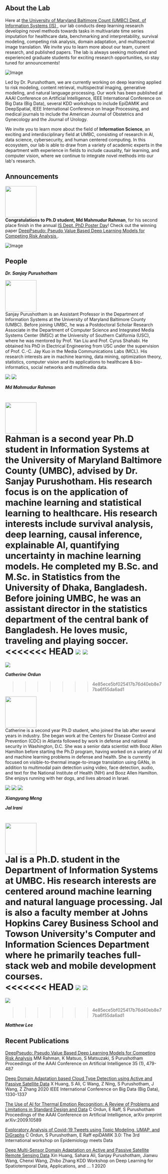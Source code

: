 ## About the Lab

Here at <a href="https://informationsystems.umbc.edu/"> the University of Maryland Baltimore Count (UMBC) Dept. of Information Systems (IS) </a>, our lab conducts deep learning research developing novel methods towards tasks in multivariate time series imputation for healthcare data, benchmarking and interpretability, survival modeling, competing risk analysis, domain adaptation, and multispectral image translation. We invite you to learn more about our team, current research, and published papers. The lab is always seeking motivated and experienced graduate students for exciting research opportunities, so stay tuned for announcements!

![Image](umbc.jpg)

Led by Dr. Purushotham, we are currently working on deep learning applied to risk modeling, content retrieval, multispectral imaging, generative modeling, and natural language processing. Our work has been published at AAAI Conference on Artificial Intelligence, IEEE International Conference on Big Data (Big Data), several KDD workshops to include EpiDAMIK and DeepSpatial, IEEE International Conference on Image Processing, and medical journals to include the American Journal of Obstetrics and Gynecology and the Journal of Urology.

We invite you to learn more about the field of **Information Science**, an exciting and interdisciplinary field at UMBC, consisting of research in AI, data science, cybersecurity, and human centered computing. In this ecosystem, our lab is able to draw from a variety of academic experts in the department with experience in fields to include causality, fair learning, and computer vision, where we continue to integrate novel methods into our lab's research.

## Announcements

<img src="rahman.png" width="100" /> <br>
**Congratulations to Ph.D student, Md Mahmudur Rahman**, for his second place finish in the annual <a href="https://informationsystems.umbc.edu/home/research/is-poster-day/">IS Dept. PhD Poster Day</a>! Check out the winning paper <a href="https://ojs.aaai.org/index.php/AAAI/article/view/16125"> DeepPseudo: Pseudo Value Based Deep Learning Models for Competing Risk Analysis </a>.

![Image](pseudo.png)


## People

***Dr. Sanjay Purushotham***<br>

<img src="sanjay.jpg" width="100" /><br>
Sanjay Purushotham is an Assistant Professor in the Department of Information Systems at the University of Maryland Baltimore County (UMBC). Before joining UMBC, he was a Postdoctoral Scholar Research Associate in the Department of Computer Science and Integrated Media Systems Center (IMSC) at the University of Southern California (USC), where he was mentored by Prof. Yan Liu and Prof. Cyrus Shahabi. He obtained his PhD in Electrical Engineering from USC under the supervision of Prof. C.-C. Jay Kuo in the Media Communications Labs (MCL). His research interests are in machine learning, data mining, optimization theory, statistics, computer vision and its applications to healthcare & bio-informatics, social networks and multimedia data.

<a href="https://sanjayp.is.umbc.edu/"><img src="https://img.shields.io/badge/-CV-yellow"></a>
<a href="https://scholar.google.com/citations?hl=en&user=Q0iwucYAAAAJ/"><img src="https://img.shields.io/badge/-Google Scholar-blue"></a>

***Md Mahmudur Rahman***<br>

<img src="rahman.png" width="100" /><br>
Rahman is a second year Ph.D student in Information Systems at the University of Maryland Baltimore County (UMBC), advised by Dr. Sanjay Purushotham. His research focus is on the application of machine learning and statistical learning to healthcare. His research interests include survival analysis, deep learning, causal inference, explainable AI, quantifying uncertainty in machine learning models. He completed my B.Sc. and M.Sc. in Statistics from the University of Dhaka, Bangladesh. Before joining UMBC, he was an assistant director in the statistics department of the central bank of Bangladesh. He loves music, traveling and playing soccer.<br>
<<<<<<< HEAD
<a href="https://www.linkedin.com/in/md-mahmudur-rahman-20b1ab109/"><img src="https://img.shields.io/badge/-LinkedIn-orange"></img></a>
<a href="https://mrahman93.github.io/"><img src="https://img.shields.io/badge/-Site-pink"></a>
=======
<a href="https://www.linkedin.com/in/md-mahmudur-rahman-20b1ab109/"><img src="https://img.shields.io/badge/-LinkedIn-orange"></a>


***Catherine Ordun***<br>
>>>>>>> 4e85ece5bf025417b76d40eb8e77ba6f55da6ad1

<img src="catherine.jpeg" width="100" /><br>
Catherine is a second year Ph.D student, who joined the lab after several years in industry. She began work at the Centers for Disease Control and Prevention (CDC) in Atlanta followed by work in defense and national security in Washington, D.C. She was a senior data scientist with Booz Allen Hamilton before starting the Ph.D program, having worked on a variety of AI and machine learning problems in defense and health. She is currently focused on visible-to-thermal image-to-image translation using GANs, in addition to multimodal pain detection using video, face detection, audio, and text for the National Institute of Health (NIH) and Booz Allen Hamilton. She enjoys running with her dogs, and lives abroad in Israel.

<a href="https://nudratic.ghost.io/"><img src="https://img.shields.io/badge/-Blog-pink"></a>
<a href="https://scholar.google.com/citations?hl=en&user=hzuDZZwAAAAJ"><img src="https://img.shields.io/badge/-Google Scholar-blue"></a>
<a href="https://twitter.com/nudro"><img src="https://img.shields.io/twitter/url?url=https%3A%2F%2Fshields.io"></a>

***Xiangyang Meng***<br>

***Jal Irani***

<img src="jal.jpeg" width="100" /><br>
Jal is a Ph.D. student in the Department of Information Systems at UMBC. His research interests are centered around machine learning and natural language processing. Jal is also a faculty member at Johns Hopkins Carey Business School and Towson University's Computer and Information Sciences Department where he primarily teaches full-stack web and mobile development courses. <br>
<<<<<<< HEAD
<a href="https://www.linkedin.com/in/jalirani/"><img src="https://img.shields.io/badge/-LinkedIn-orange"></img></a>
<a href="https://www.jalirani.com/"><img src="https://img.shields.io/badge/-Site-pink"></a>
=======
<a href="https://www.linkedin.com/in/jalirani/"><img src="https://img.shields.io/badge/-LinkedIn-orange"></a>
>>>>>>> 4e85ece5bf025417b76d40eb8e77ba6f55da6ad1

***Matthew Lee***<br>

## Recent Publications

<a href="https://ojs.aaai.org/index.php/AAAI/article/view/16125">DeepPseudo: Pseudo Value Based Deep Learning Models for Competing Risk Analysis</a>
MM Rahman, K Matsuo, S Matsuzaki, S Purushotham
Proceedings of the AAAI Conference on Artificial Intelligence 35 (1), 479-487

<a href="https://ieeexplore.ieee.org/abstract/document/9377756">Deep Domain Adaptation based Cloud Type Detection using Active and Passive Satellite Data</a>
X Huang, S Ali, C Wang, Z Ning, S Purushotham, J Wang, Z Zhang
2020 IEEE International Conference on Big Data (Big Data), 1330-1337

<a href="https://par.nsf.gov/servlets/purl/10218874">The Use of AI for Thermal Emotion Recognition: A Review of Problems and Limitations in Standard Design and Data</a>
C Ordun, E Raff, S Purushotham
Proceedings of the AAAI Conference on Artificial Intelligence, arXiv preprint arXiv:2009.10589

<a href="https://arxiv.org/abs/2005.03082https://arxiv.org/abs/2005.03082">Exploratory Analysis of Covid-19 Tweets using Topic Modeling, UMAP, and DiGraphs</a>
C Ordun, S Purushotham, E Raff
epiDAMIK 3.0: The 3rd International workshop on Epidemiology meets Data

<a href="https://par.nsf.gov/servlets/purl/10217824">
Deep Multi-Sensor Domain Adaptation on Active and Passive Satellite Remote Sensing Data</a>
Xin Huang, Sahara Ali, Sanjay Purushotham, Jianwu Wang, Chenxi Wang, Zhibo Zhang
KDD Workshop on Deep Learning for Spatiotemporal Data, Applications, and …	1	2020
